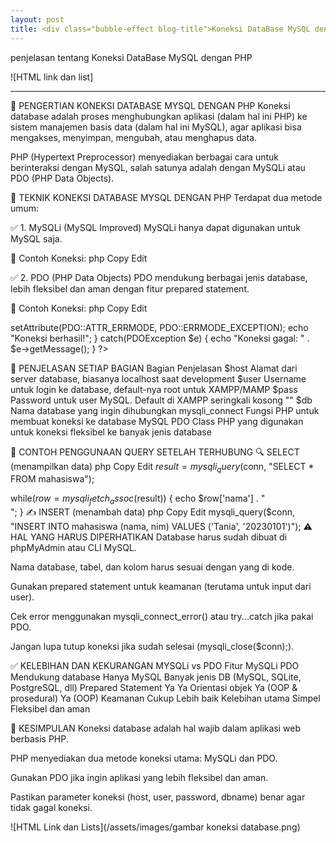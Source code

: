 ```yaml
---
layout: post
title: <div class="bubble-effect blog-title">Koneksi DataBase MySQL dengan PHP</div>
---
```


penjelasan tentang Koneksi DataBase MySQL dengan PHP

![HTML link dan list]

---

📌 PENGERTIAN KONEKSI DATABASE MYSQL DENGAN PHP
Koneksi database adalah proses menghubungkan aplikasi (dalam hal ini PHP) ke sistem manajemen basis data (dalam hal ini MySQL), agar aplikasi bisa mengakses, menyimpan, mengubah, atau menghapus data.

PHP (Hypertext Preprocessor) menyediakan berbagai cara untuk berinteraksi dengan MySQL, salah satunya adalah dengan MySQLi atau PDO (PHP Data Objects).

📘 TEKNIK KONEKSI DATABASE MYSQL DENGAN PHP
Terdapat dua metode umum:

✅ 1. MySQLi (MySQL Improved)
MySQLi hanya dapat digunakan untuk MySQL saja.

🔧 Contoh Koneksi:
php
Copy
Edit
<?php
$host = "localhost";     // Alamat server database
$user = "root";          // Username MySQL
$pass = "";              // Password MySQL (default XAMPP kosong)
$db   = "nama_database"; // Nama database

// Membuat koneksi
$conn = mysqli_connect($host, $user, $pass, $db);

// Cek koneksi
if (!$conn) {
    die("Koneksi gagal: " . mysqli_connect_error());
} else {
    echo "Koneksi berhasil!";
}
?>
✅ 2. PDO (PHP Data Objects)
PDO mendukung berbagai jenis database, lebih fleksibel dan aman dengan fitur prepared statement.

🔧 Contoh Koneksi:
php
Copy
Edit
<?php
$host = "localhost";
$db   = "nama_database";
$user = "root";
$pass = "";

try {
    $conn = new PDO("mysql:host=$host;dbname=$db", $user, $pass);
    // Set mode error menjadi exception
    $conn->setAttribute(PDO::ATTR_ERRMODE, PDO::ERRMODE_EXCEPTION);
    echo "Koneksi berhasil!";
} catch(PDOException $e) {
    echo "Koneksi gagal: " . $e->getMessage();
}
?>
📂 PENJELASAN SETIAP BAGIAN
Bagian	Penjelasan
$host	Alamat dari server database, biasanya localhost saat development
$user	Username untuk login ke database, default-nya root untuk XAMPP/MAMP
$pass	Password untuk user MySQL. Default di XAMPP seringkali kosong ""
$db	Nama database yang ingin dihubungkan
mysqli_connect	Fungsi PHP untuk membuat koneksi ke database MySQL
PDO	Class PHP yang digunakan untuk koneksi fleksibel ke banyak jenis database

📌 CONTOH PENGGUNAAN QUERY SETELAH TERHUBUNG
🔍 SELECT (menampilkan data)
php
Copy
Edit
$result = mysqli_query($conn, "SELECT * FROM mahasiswa");

while($row = mysqli_fetch_assoc($result)) {
    echo $row['nama'] . "<br>";
}
✍️ INSERT (menambah data)
php
Copy
Edit
mysqli_query($conn, "INSERT INTO mahasiswa (nama, nim) VALUES ('Tania', '20230101')");
⚠️ HAL YANG HARUS DIPERHATIKAN
Database harus sudah dibuat di phpMyAdmin atau CLI MySQL.

Nama database, tabel, dan kolom harus sesuai dengan yang di kode.

Gunakan prepared statement untuk keamanan (terutama untuk input dari user).

Cek error menggunakan mysqli_connect_error() atau try...catch jika pakai PDO.

Jangan lupa tutup koneksi jika sudah selesai (mysqli_close($conn);).

✅ KELEBIHAN DAN KEKURANGAN MYSQLi vs PDO
Fitur	MySQLi	PDO
Mendukung database	Hanya MySQL	Banyak jenis DB (MySQL, SQLite, PostgreSQL, dll)
Prepared Statement	Ya	Ya
Orientasi objek	Ya (OOP & prosedural)	Ya (OOP)
Keamanan	Cukup	Lebih baik
Kelebihan utama	Simpel	Fleksibel dan aman

📌 KESIMPULAN
Koneksi database adalah hal wajib dalam aplikasi web berbasis PHP.

PHP menyediakan dua metode koneksi utama: MySQLi dan PDO.

Gunakan PDO jika ingin aplikasi yang lebih fleksibel dan aman.

Pastikan parameter koneksi (host, user, password, dbname) benar agar tidak gagal koneksi.

![HTML Link dan Lists](/assets/images/gambar koneksi database.png)